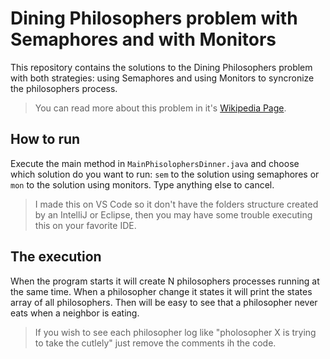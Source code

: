 
# Dining Philosophers problem with Semaphores and with Monitors

This repository contains the solutions to the Dining Philosophers 
problem with both strategies: using Semaphores and using Monitors 
to syncronize the philosophers process.

> You can read more about this problem in it's
> [Wikipedia Page](https://en.wikipedia.org/wiki/Dining_philosophers_problem).

## How to run

Execute the main method in `MainPhisolophersDinner.java` and 
choose which solution do you want to run: `sem` to the solution 
using semaphores or `mon` to the solution using monitors. Type 
anything else to cancel.

> I made this on VS Code so it don't have the folders structure 
created by an IntelliJ or Eclipse, then you may have some trouble 
executing this on your favorite IDE.

## The execution

When the program starts it will create N philosophers processes 
running at the same time. When a philosopher change it states 
it will print the states array of all philosophers. Then will be 
easy to see that a philosopher never eats when a neighbor is 
eating.

> If you wish to see each philosopher log like "pholosopher X is 
trying to take the cutlely" just remove the comments ih the code.
